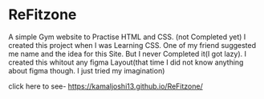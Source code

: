 # ReFitzone
A simple Gym website to Practise HTML and CSS. (not Completed yet)
I created this project when I was Learning CSS.
One of my friend suggested me name and the idea for this Site. 
But I never Completed it(I got lazy). 
I created this whitout any figma Layout(that time I did not know anything about figma though. I just tried my imagination)

click here to see- https://kamaljoshi13.github.io/ReFitzone/
